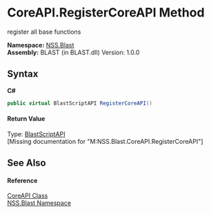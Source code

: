 # CoreAPI.RegisterCoreAPI Method 
 

register all base functions

**Namespace:**&nbsp;<a href="N_NSS_Blast">NSS.Blast</a><br />**Assembly:**&nbsp;BLAST (in BLAST.dll) Version: 1.0.0

## Syntax

**C#**<br />
``` C#
public virtual BlastScriptAPI RegisterCoreAPI()
```


#### Return Value
Type: <a href="T_NSS_Blast_BlastScriptAPI">BlastScriptAPI</a><br />\[Missing <returns> documentation for "M:NSS.Blast.CoreAPI.RegisterCoreAPI"\]

## See Also


#### Reference
<a href="T_NSS_Blast_CoreAPI">CoreAPI Class</a><br /><a href="N_NSS_Blast">NSS.Blast Namespace</a><br />